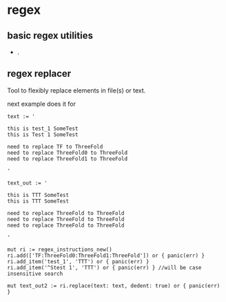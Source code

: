 # regex

## basic regex utilities

- .

## regex replacer

Tool to flexibly replace elements in file(s) or text.

next example does it for 

```golang
text := '

this is test_1 SomeTest
this is Test 1 SomeTest

need to replace TF to ThreeFold
need to replace ThreeFold0 to ThreeFold
need to replace ThreeFold1 to ThreeFold

'

text_out := '

this is TTT SomeTest
this is TTT SomeTest

need to replace ThreeFold to ThreeFold
need to replace ThreeFold to ThreeFold
need to replace ThreeFold to ThreeFold

'

mut ri := regex_instructions_new()
ri.add(['TF:ThreeFold0:ThreeFold1:ThreeFold']) or { panic(err) }
ri.add_item('test_1', 'TTT') or { panic(err) }
ri.add_item('^Stest 1', 'TTT') or { panic(err) } //will be case insensitive search

mut text_out2 := ri.replace(text: text, dedent: true) or { panic(err) }

```